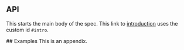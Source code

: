## API
This starts the main body of the spec. This link to [introduction](#intro) uses the custom id <code>#intro</code>.

<section class="appendix">
## Examples
This is an appendix.
</section>

